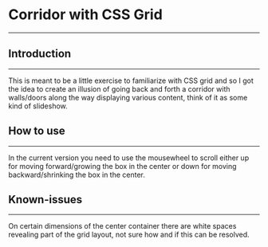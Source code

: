# Corridor with CSS Grid
---

## Introduction
---
This is meant to be a little exercise to familiarize with CSS grid and so I got the idea to create an illusion of going back and forth a corridor with walls/doors along the way displaying various content, think of it as some kind of slideshow.

## How to use
---
In the current version you need to use the mousewheel to scroll either up for moving forward/growing the box in the center or down for moving backward/shrinking the box in the center.

## Known-issues
---
On certain dimensions of the center container there are white spaces revealing part of the grid layout, not sure how and if this can be resolved.
